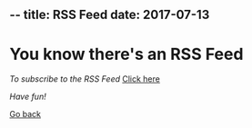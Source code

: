 --
title: RSS Feed
date: 2017-07-13
--

# You know there's an RSS Feed
*To subscribe to the RSS Feed* 
[Click here](https://mufana.github.io/blog/atom.xml)

*Have fun!*

[Go back](https://mufana.github.io/blog)
